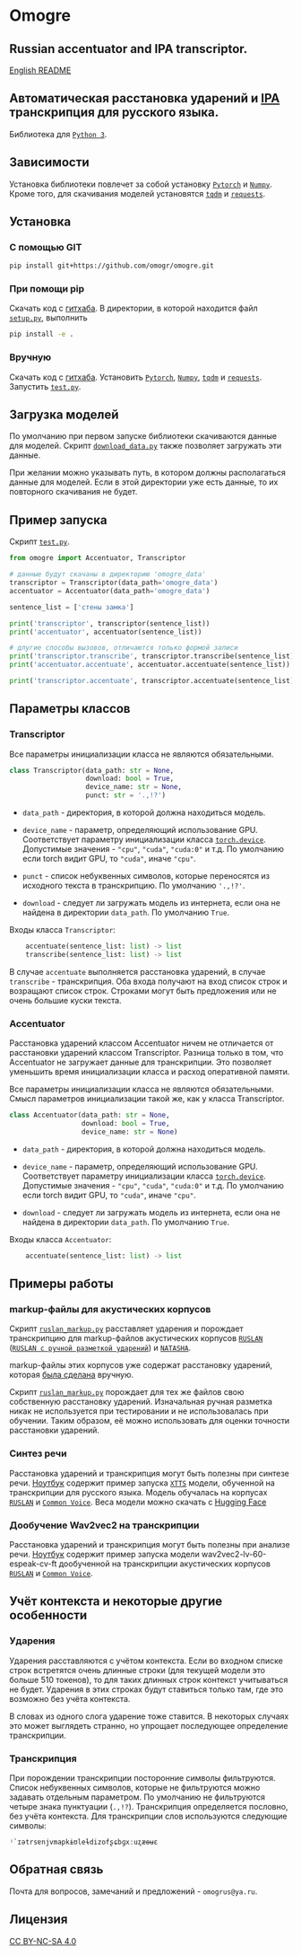 # Omogre

## Russian accentuator and IPA transcriptor.

[English README](https://github.com/omogr/omogre/blob/main/README_eng.md)

## Автоматическая расстановка ударений и [IPA](https://ru.wikipedia.org/wiki/%D0%9C%D0%B5%D0%B6%D0%B4%D1%83%D0%BD%D0%B0%D1%80%D0%BE%D0%B4%D0%BD%D1%8B%D0%B9_%D1%84%D0%BE%D0%BD%D0%B5%D1%82%D0%B8%D1%87%D0%B5%D1%81%D0%BA%D0%B8%D0%B9_%D0%B0%D0%BB%D1%84%D0%B0%D0%B2%D0%B8%D1%82) транскрипция для русского языка.

Библиотека для [`Python 3`](https://www.python.org/). 

## Зависимости

Установка библиотеки повлечет за собой установку [`Pytorch`](https://pytorch.org/) и [`Numpy`](https://numpy.org/). Кроме того, для скачивания моделей  установятся [`tqdm`](https://tqdm.github.io/) и [`requests`](https://pypi.org/project/requests/).

## Установка

### С помощью GIT

```bash
pip install git+https://github.com/omogr/omogre.git
```

### При помощи pip

Скачать код с [гитхаба](https://github.com/omogr/omogre). В директории, в которой находится файл [`setup.py`](https://github.com/omogr/omogre/blob/main/setup.py), выполнить

```bash
pip install -e .
```

### Вручную

Скачать код с [гитхаба](https://github.com/omogr/omogre). Установить [`Pytorch`](https://pytorch.org/), [`Numpy`](https://numpy.org/), [`tqdm`](https://tqdm.github.io/) и [`requests`](https://pypi.org/project/requests/). Запустить [`test.py`](https://github.com/omogr/omogre/blob/main/test.py).

## Загрузка моделей

По умолчанию при первом запуске библиотеки скачиваются данные для моделей. Скрипт [`download_data.py`](https://github.com/omogr/omogre/blob/main/download_data.py) также позволяет загружать эти данные.

При желании можно указывать путь, в котором должны располагаться данные для моделей. Если в этой директории уже есть данные, то их повторного скачивания не будет.

## Пример запуска

Скрипт [`test.py`](https://github.com/omogr/omogre/blob/main/test.py).

```python
from omogre import Accentuator, Transcriptor

# данные будут скачаны в директорию 'omogre_data'
transcriptor = Transcriptor(data_path='omogre_data')
accentuator = Accentuator(data_path='omogre_data')

sentence_list = ['стены замка']

print('transcriptor', transcriptor(sentence_list))
print('accentuator', accentuator(sentence_list))

# длугие способы вызовов, отличаются только формой записи
print('transcriptor.transcribe', transcriptor.transcribe(sentence_list))
print('accentuator.accentuate', accentuator.accentuate(sentence_list))

print('transcriptor.accentuate', transcriptor.accentuate(sentence_list))
```

## Параметры классов

### Transcriptor

Все параметры инициализации класса не являются обязательными. 

```python
class Transcriptor(data_path: str = None,
                   download: bool = True,
                   device_name: str = None,
                   punct: str = '.,!?')
```

- `data_path` - директория, в которой должна находиться модель.

- `device_name` - параметр, определяющий использование GPU. Соответствует параметру инициализации класса [`torch.device`](https://pytorch.org/docs/stable/tensor_attributes.html#torch.device).	Допустимые значения - `"cpu"`, `"cuda"`, `"cuda:0"` и т.д. По умолчанию если torch видит GPU, то `"cuda"`, иначе `"cpu"`.

- `punct` - список небуквенных символов, которые переносятся из исходного текста в транскрипцию. По умолчанию `'.,!?'`.

- `download` - следует ли загружать модель из интернета, если она не найдена в директории `data_path`. По умолчанию `True`.

	 
Входы класса `Transcriptor`:

```python
	accentuate(sentence_list: list) -> list
	transcribe(sentence_list: list) -> list
```
	
В случае `accentuate` выполняется расcтановка ударений, в случае `transcribe` - транскрипция. Оба входа получают на вход список строк и возращают список строк. Строками могут быть предложения или не очень большие куски текста.

### Accentuator

Расстановка ударений классом Accentuator ничем не отличается от расстановки ударений классом Transcriptor. Разница только в том, что Accentuator не загружает данные для транскрипции. Это позволяет уменьшить время инициализации класса и расход оперативной памяти.

Все параметры инициализации класса не являются обязательными. Смысл параметров инициализации такой же, как у класса Transcriptor.

```python
class Accentuator(data_path: str = None,
                  download: bool = True,
                  device_name: str = None)
```

- `data_path` - директория, в которой должна находиться модель.

- `device_name` - параметр, определяющий использование GPU. Соответствует параметру инициализации класса [`torch.device`](https://pytorch.org/docs/stable/tensor_attributes.html#torch.device).	Допустимые значения - `"cpu"`, `"cuda"`, `"cuda:0"` и т.д. По умолчанию если torch видит GPU, то `"cuda"`, иначе `"cpu"`.

- `download` - следует ли загружать модель из интернета, если она не найдена в директории `data_path`. По умолчанию `True`.

Входы класса `Accentuator`:

```python
	accentuate(sentence_list: list) -> list
```

## Примеры работы

### markup-файлы для акустических корпусов

Скрипт [`ruslan_markup.py`](https://github.com/omogr/omogre/blob/main/ruslan_markup.py) расставляет ударения и порождает транскрипцию для markup-файлов акустических корпусов [`RUSLAN`](https://ruslan-corpus.github.io/) ([`RUSLAN с ручной разметкой ударений`](http://dataset.sova.ai/SOVA-TTS/ruslan/ruslan_dataset.tar)) и [`NATASHA`](http://dataset.sova.ai/SOVA-TTS/natasha/natasha_dataset.tar).

markup-файлы этих корпусов уже содержат расстановку ударений, которая [была сделана](https://habr.com/ru/companies/ashmanov_net/articles/528296/) вручную. 

Скрипт [`ruslan_markup.py`](https://github.com/omogr/omogre/blob/main/ruslan_markup.py) порождает для тех же файлов свою собственную расстановку ударений. Изначальная ручная разметка никак не используется при тестировании и не использовалась при обучении. Таким образом, её можно использовать для оценки точности расстановки ударений.

### Синтез речи

Расстановка ударений и транскрипция могут быть полезны при синтезе речи. [Ноутбук](https://github.com/omogr/omogre/blob/main/XTTS_ru_ipa.ipynb) содержит пример запуска [`XTTS`](https://github.com/coqui-ai/TTS) модели, обученной на транскрипции для русского языка. Модель обучалась на корпусах [`RUSLAN`](http://dataset.sova.ai/SOVA-TTS/ruslan/ruslan_dataset.tar) и [`Common Voice`](https://commonvoice.mozilla.org/ru).
Веса модели можно скачать с [Hugging Face](https://huggingface.co/omogr/XTTS-ru-ipa)

### Дообучение Wav2vec2 на транскрипции

Расстановка ударений и транскрипция могут быть полезны при анализе речи. [Ноутбук](https://github.com/omogr/omogre/blob/main/Wav2vec2_ru_ipa.ipynb) содержит пример запуска модели wav2vec2-lv-60-espeak-cv-ft дообученной на транскрипции акустических корпусов [`RUSLAN`](https://ruslan-corpus.github.io/) и [`Common Voice`](https://commonvoice.mozilla.org/ru).

## Учёт контекста и некоторые другие особенности

### Ударения

Ударения расставляются с учётом контекста. Если во входном списке строк встретятся очень длинные строки (для текущей модели это больше 510 токенов), то для таких длинных строк контекст учитываться не будет. Ударения в этих строках будут ставиться только там, где это возможно без учёта контекста. 

В словах из одного слога ударение тоже ставится. В некоторых случаях это может выглядеть странно, но упрощает последующее определение транскрипции. 

### Транскрипция

При порождении транскрипции посторонние символы фильтруются. Список небуквенных символов, которые не фильтруются можно задавать отдельным параметром. По умолчанию не фильтруются четыре знака пунктуации  (`.,!?`). Транскрипция определяется пословно, без учёта контекста. Для транскрипции слов используются следующие символы:

```
ʲ`ɪətrsɐnjvmapkɨʊleɫdizofʂɕbɡxːuʐæɵʉɛ
```

## Обратная связь

Почта для вопросов, замечаний и предложений - `omogrus@ya.ru`.

## Лицензия

[CC BY-NC-SA 4.0](https://creativecommons.org/licenses/by-nc-sa/4.0/deed.ru)
